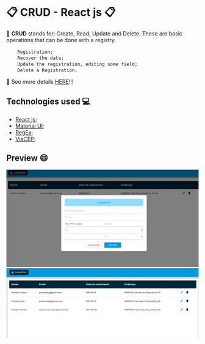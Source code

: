 # :clipboard: CRUD - React js :clipboard:

:pushpin: **CRUD** stands for: Create, Read, Update and Delete. These are basic operations that can be done with a registry.

        Registration;
        Recover the data;
        Update the registration, editing some field;
        Delete a Registration.

:pushpin: See more details [HERE](https://crud-reactjs-f1pjb1lku-raissamoreira.vercel.app/)!!!

## Technologies used 💻
- [React js](https://reactjs.org/);
- [Material UI](https://mui.com);
- [RegEx](https://regex101.com/);
- [ViaCEP](https://viacep.com.br/);

## Preview :smile:

![modal](https://github.com/RaissaMoreira/CRUD-Reactjs/blob/master/src/images/modal.png?raw=true)
![registers](https://github.com/RaissaMoreira/CRUD-Reactjs/blob/master/src/images/registers.png?raw=true)
